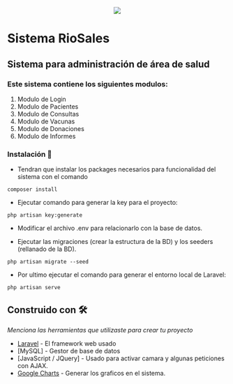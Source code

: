 <p align="center"><img src="https://laravel.com/assets/img/components/logo-laravel.svg"></p>


<h1> Sistema RioSales </h1>

<h2> Sistema para administración de área de salud </h1>

### Este sistema contiene los siguientes modulos:

<ol>
    <li> Modulo de Login </li>
    <li> Modulo de Pacientes </li>
    <li> Modulo de Consultas </li>
    <li> Modulo de Vacunas </li>
    <li> Modulo de Donaciones </li>
    <li> Modulo de Informes </li>
</ol>

### Instalación 🔧

- Tendran que instalar los packages necesarios para funcionalidad del sistema con el comando

```
composer install
```

- Ejecutar comando para generar la key para el proyecto:

```
php artisan key:generate
```

- Modificar el archivo .env para relacionarlo con la base de datos.

- Ejecutar las migraciones (crear la estructura de la BD) y los seeders (rellanado de la BD).

```
php artisan migrate --seed
```

- Por ultimo ejecutar el comando para generar el entorno local de Laravel:

```
php artisan serve
```

## Construido con 🛠️

_Menciona las herramientas que utilizaste para crear tu proyecto_

* [Laravel](https://laravel.com) - El framework web usado
* [MySQL] - Gestor de base de datos
* [JavaScript / JQuery] - Usado para activar camara y algunas peticiones con AJAX.
* [Google Charts](https://developers.google.com/chart) - Generar los graficos en el sistema.
